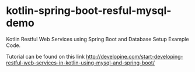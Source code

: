 # kotlin-spring-boot-resful-mysql-demo
Kotlin Restful Web Services using Spring Boot and Database Setup Example Code.

Tutorial can be found on this link
http://developine.com/start-developing-restful-web-services-in-kotlin-using-mysql-and-spring-boot/
